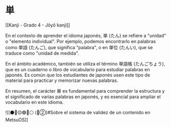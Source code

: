 # 単

[[Kanji - Grado 4 - Jôyô kanji]]

En el contexto de aprender el idioma japonés, 単 (たん) se refiere a "unidad" o "elemento individual". Por ejemplo, podemos encontrarlo en palabras como 単語 (たんご), que significa "palabra", o en 単位 (たんい), que se traduce como "unidad de medida".

En el ámbito académico, también se utiliza el término 単語帳 (たんごちょう), que es un cuaderno o libro de vocabulario para estudiar palabras en japonés. Es común que los estudiantes de japonés usen este tipo de material para practicar y memorizar nuevas palabras.

En resumen, el carácter 単 es fundamental para comprender la estructura y el significado de varias palabras en japonés, y es esencial para ampliar el vocabulario en este idioma.


![[⚫🔴🟡🟢🔵⚪ (🔴②)#Sobre el sistema de validez de un contenido en MetsuOS]]